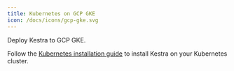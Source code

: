 ```yaml
---
title: Kubernetes on GCP GKE
icon: /docs/icons/gcp-gke.svg
---
```


Deploy Kestra to GCP GKE.

Follow the [Kubernetes installation guide](../10.administrator-guide/02.deployment/02.kubernetes.md) to install Kestra on your Kubernetes cluster.
